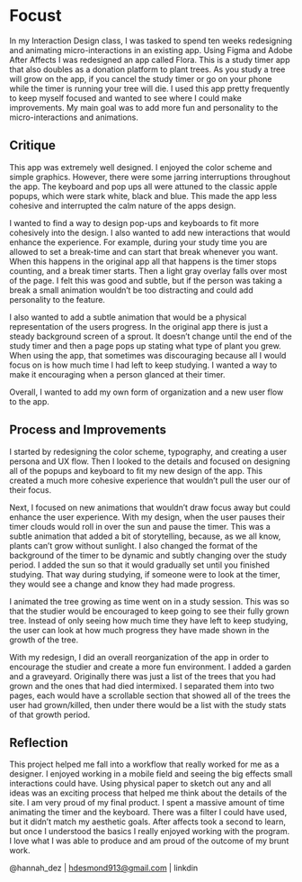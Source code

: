 # Focust

In my Interaction Design class, I was tasked to spend ten weeks redesigning and animating micro-interactions in an existing app. Using Figma and Adobe After Affects I was redesigned an app called Flora. This is a study timer app that also doubles as a donation platform to plant trees. As you study a tree will grow on the app, if you cancel the study timer or go on your phone while the timer is running your tree will die. I used this app pretty frequently to keep myself focused and wanted to see where I could make improvements. My main goal was to add more fun and personality to the micro-interactions and animations.

## Critique

This app was extremely well designed. I enjoyed the color scheme and simple graphics. However, there were some jarring interruptions throughout the app. The keyboard and pop ups all were attuned to the classic apple popups, which were stark white, black and blue. This made the app less cohesive and interrupted the calm nature of the apps design.

I wanted to find a way to design pop-ups and keyboards to fit more cohesively into the design. I also wanted to add new interactions that would enhance the experience. For example, during your study time you are allowed to set a break-time and can start that break whenever you want. When this happens in the original app all that happens is the timer stops counting, and a break timer starts. Then a light gray overlay falls over most of the page. I felt this was good and subtle, but if the person was taking a break a small animation wouldn’t be too distracting and could add personality to the feature.

I also wanted to add a subtle animation that would be a physical representation of the users progress. In the original app there is just a steady background screen of a sprout. It doesn’t change until the end of the study timer and then a page pops up stating what type of plant you grew. When using the app, that sometimes was discouraging because all I would focus on is how much time I had left to keep studying. I wanted a way to make it encouraging when a person glanced at their timer. 

Overall, I wanted to add my own form of organization and a new user flow to the app.

## Process and Improvements

I started by redesigning the color scheme, typography, and creating a user persona and UX flow. Then I looked to the details and focused on designing all of the popups and keyboard to fit my new design of the app. This created a much more cohesive experience that wouldn’t pull the user our of their focus. 

Next, I focused on new animations that wouldn’t draw focus away but could enhance the user experience. With my design, when the user pauses their timer clouds would roll in over the sun and pause the timer. This was a subtle animation that added a bit of storytelling, because, as we all know, plants can’t grow without sunlight. I also changed the format of the background of the timer to be dynamic and subtly changing over the study period. I added the sun so that it would gradually set until you finished studying. That way during studying, if someone were to look at the timer, they would see a change and know they had made progress.

I animated the tree growing as time went on in a study session. This was so that the studier would be encouraged to keep going to see their fully grown tree. Instead of only seeing how much time they have left to keep studying, the user can look at how much progress they have made shown in the growth of   the tree. 

With my redesign, I did an overall reorganization of the app in order to encourage the studier and create a more fun environment. I added a garden and a graveyard. Originally there was just a list of the trees that you had grown and the ones that had died intermixed. I separated them into two pages, each would have a scrollable section that showed all of the trees the user had grown/killed, then under there would be a list with the study stats of that growth period.

## Reflection

This project helped me fall into a workflow that really worked for me as a designer. I enjoyed working in a mobile field and seeing the big effects small interactions could have. Using physical paper to sketch out any and all ideas was an exciting process that helped me think about the details of the site. I am very proud of my final product. I spent a massive amount of time animating the timer and the keyboard. There was a filter I could have used, but it didn’t match my aesthetic goals. After affects took a second to learn, but once I understood the basics I really enjoyed working with the program. I love what I was able to produce and am proud of the outcome of my brunt work.

@hannah_dez | hdesmond913@gmail.com | linkdin
